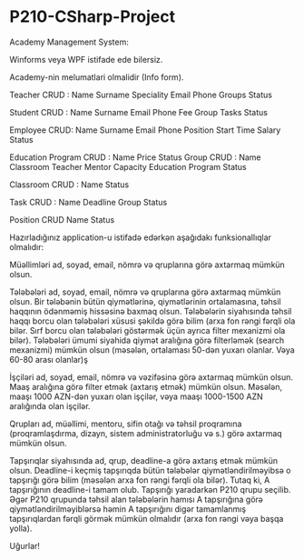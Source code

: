 # P210-CSharp-Project

Academy Management System:

Winforms veya WPF istifade ede bilersiz.

Academy-nin melumatlari olmalidir (Info form). 

Teacher CRUD :
Name
Surname
Speciality
Email
Phone
Groups
Status

Student CRUD :
Name
Surname
Email
Phone
Fee
Group
Tasks
Status

Employee CRUD: 
Name
Surname
Email
Phone
Position
Start Time
Salary
Status

Education 	Program CRUD :
Name
Price
Status
Group CRUD :
Name
Classroom
Teacher
Mentor
Capacity
Education Program
Status



Classroom CRUD :
Name
Status

Task CRUD :
Name
Deadline
Group
Status

Position CRUD
Name
Status



Hazırladığınız application-u istifadə edərkən aşağıdakı funksionallıqlar olmalıdır:

Müəllimləri ad, soyad, email, nömrə və qruplarına görə axtarmaq mümkün olsun. 

Tələbələri ad, soyad, email, nömrə və qruplarına görə axtarmaq mümkün olsun. Bir tələbənin bütün qiymətlərinə, qiymətlərinin ortalamasına, təhsil haqqının ödənməmiş hissəsinə baxmaq olsun. Tələbələrin siyahısında təhsil haqqı borcu olan tələbələri xüsusi şəkildə görə bilim (arxa fon rəngi fərqli ola bilər. Sırf borcu olan tələbələri göstərmək üçün ayrıca filter mexanizmi ola bilər). Tələbələri ümumi siyahida qiymət aralığına görə filterləmək (search mexanizmi) mümkün olsun (məsələn, ortalaması 50-dən yuxarı olanlar. Vəya 60-80 arası olanlar)ş

İşçiləri ad, soyad, email, nömrə və vəzifəsinə görə axtarmaq mümkün olsun. Maaş aralığına görə filter etmək (axtarış etmək) mümkün olsun. Məsələn, maaşı 1000 AZN-dən yuxarı olan işçilər, vəya maaşı 1000-1500 AZN aralığında olan işçilər.

Qrupları ad, müəllimi, mentoru, sifin otağı və təhsil proqramına (proqramlaşdırma, dizayn, sistem administratorluğu və s.) görə axtarmaq mümkün olsun.

Tapşırıqlar siyahısında ad, qrup, deadline-a görə axtarış etmək mümkün olsun. Deadline-i keçmiş tapşırıqda bütün tələbələr qiymətləndirilməyibsə o tapşırığı görə bilim (məsələn arxa fon rəngi fərqli ola bilər). Tutaq ki, A tapşırığının deadline-i tamam olub. Tapşırığı yaradarkən P210 qrupu seçilib. Əgər P210 qrupunda təhsil alan tələbələrin hamısı A tapşırığına görə qiymətləndirilməyiblərsə həmin A tapşırığını digər tamamlanmış tapşırıqlardan fərqli görmək mümkün olmalıdır (arxa fon rəngi vəya başqa yolla).


Uğurlar!
